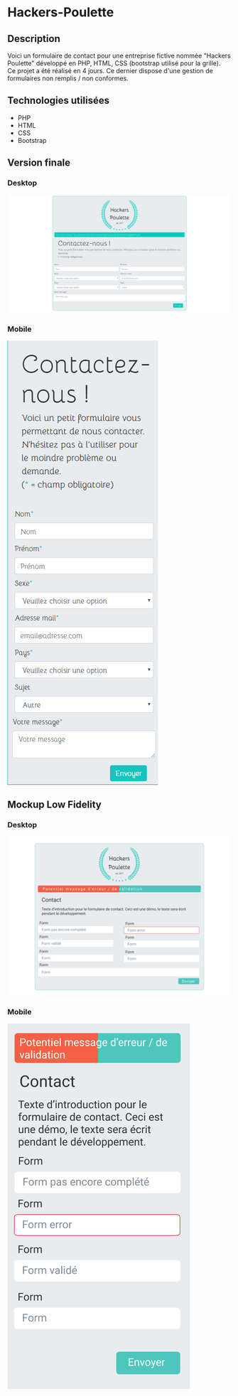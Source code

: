 # Hackers-Poulette

## Description

Voici un formulaire de contact pour une entreprise fictive nommée "Hackers Poulette" développé en PHP, HTML, CSS (bootstrap utilisé pour la grille).  
Ce projet a été réalisé en 4 jours.
Ce dernier dispose d'une gestion de formulaires non remplis / non conformes.

## Technologies utilisées

* PHP
* HTML
* CSS
* Bootstrap

## Version finale
  
### Desktop

![desktop](desktop.png)  

### Mobile

![desktop](mobile.png) 

## Mockup Low Fidelity

### Desktop

![desktop-mockup](desktop-mockup.png) 

### Mobile

![mobile-mockup](mobile-mockup.png) 

 
